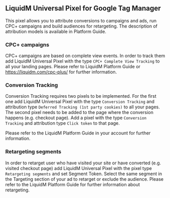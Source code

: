 ## LiquidM Universal Pixel for Google Tag Manager

This pixel allows you to attribute conversions to campaigns and ads, run CPC+ campaigns and build audiences for retargeting. The description of attribution models is available in Platform Guide.

### CPC+ campaigns

CPC+ campaigns are based on complete view events. In order to track them add LiquidM Universal Pixel with the type `CPC+ Complete View Tracking` to all your landing pages. Please refer to LiquidM Platform Guide or https://liquidm.com/cpc-plus/ for further information.

### Conversion Tracking

Conversion Tracking requires two pixels to be implemented. For the first one add LiquidM Universal Pixel with the type `Conversion Tracking` and attribution type `Deferred Tracking (1st party cookies)` to all your pages. The second pixel needs to be added to the page where the conversion happens (e.g. checkout page). Add a pixel with the type `Conversion Tracking` and attribution type `Click token` to that page.

Please refer to the LiquidM Platform Guide in your account for further information.

### Retargeting segments

In order to retarget user who have visited your site or have converted (e.g. visited checkout page) add LiquidM Universal Pixel with the pixel type `Retargeting segments` and set Segment Token. Select the same segment in the Targeting section of your ad to retarget or exclude the audience. Please refer to the LiquidM Platform Guide for further information about retargeting.
